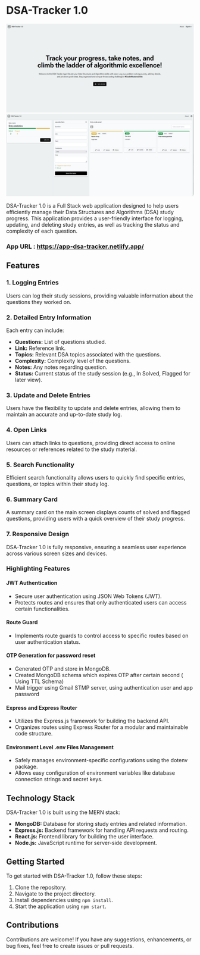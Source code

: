 # DSA-Tracker 1.0

<div style="display: flex;  flex-direction: row">
    <div style="display: flex; flex: 3; flex-direction: column">
        <div style="flex: 1;">
            <img src="./screens/1.png" alt="DSA-Tracker">
        </div>
        <div style="flex: 1;">
            <img src="./screens/2.png" alt="DSA-Tracker">
        </div>
    </div>
<!--    <div style="flex: 1; margin-left: 7px">
        <img src="./screens/3.png" alt="DSA-Tracker">
    </div> -->
</div>

DSA-Tracker 1.0 is a Full Stack web application designed to help users efficiently manage their Data Structures and Algorithms (DSA) study progress. This application provides a user-friendly interface for logging, updating, and deleting study entries, as well as tracking the status and complexity of each question.

### App URL : https://app-dsa-tracker.netlify.app/

## Features

### 1. Logging Entries

Users can log their study sessions, providing valuable information about the questions they worked on.

### 2. Detailed Entry Information

Each entry can include:

- **Questions:** List of questions studied.
- **Link:** Reference link.
- **Topics:** Relevant DSA topics associated with the questions.
- **Complexity:** Complexity level of the questions.
- **Notes:** Any notes regarding question.
- **Status:** Current status of the study session (e.g., In Solved, Flagged for later view).

### 3. Update and Delete Entries

Users have the flexibility to update and delete entries, allowing them to maintain an accurate and up-to-date study log.

### 4. Open Links

Users can attach links to questions, providing direct access to online resources or references related to the study material.

### 5. Search Functionality

Efficient search functionality allows users to quickly find specific entries, questions, or topics within their study log.

### 6. Summary Card

A summary card on the main screen displays counts of solved and flagged questions, providing users with a quick overview of their study progress.

### 7. Responsive Design

DSA-Tracker 1.0 is fully responsive, ensuring a seamless user experience across various screen sizes and devices.

### Highlighting Features

#### JWT Authentication

- Secure user authentication using JSON Web Tokens (JWT).
- Protects routes and ensures that only authenticated users can access certain functionalities.

#### Route Guard

- Implements route guards to control access to specific routes based on user authentication status.

#### OTP Generation for password reset

- Generated OTP and store in MongoDB.
- Created MongoDB schema which expires OTP after certain second ( Using TTL Schema)
- Mail trigger using Gmail STMP server, using authentication user and app password

#### Express and Express Router

- Utilizes the Express.js framework for building the backend API.
- Organizes routes using Express Router for a modular and maintainable code structure.

#### Environment Level .env Files Management

- Safely manages environment-specific configurations using the dotenv package.
- Allows easy configuration of environment variables like database connection strings and secret keys.

## Technology Stack

DSA-Tracker 1.0 is built using the MERN stack:

- **MongoDB:** Database for storing study entries and related information.
- **Express.js:** Backend framework for handling API requests and routing.
- **React.js:** Frontend library for building the user interface.
- **Node.js:** JavaScript runtime for server-side development.

## Getting Started

To get started with DSA-Tracker 1.0, follow these steps:

1. Clone the repository.
2. Navigate to the project directory.
3. Install dependencies using `npm install`.
4. Start the application using `npm start`.

## Contributions

Contributions are welcome! If you have any suggestions, enhancements, or bug fixes, feel free to create issues or pull requests.
